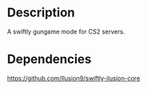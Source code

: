 # Description
A swiftly gungame mode for CS2 servers.

# Dependencies
https://github.com/Ilusion9/swiftly-ilusion-core
